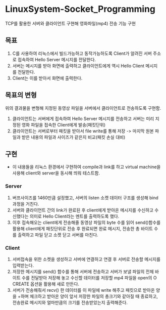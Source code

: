 # LinuxSystem-Socket_Programming
TCP를 활용한 서버와 클라이언트 구현해 영화파일(mp4) 전송 기능 구현  
  
## 목표
  1. C를 사용하여 리눅스에서 빌드가능하고 동작가능하도록 Client가 알려진 서버 주소로 접속하여 Hello Server 메시지를 전달한다.
  2. 서버는 메시지를 받아 화면에 출력하고 클라이언트에게 역시 Hello Client 메시지를 전달한다.
  3. Client는 이를 받아서 화면에 출력한다.  
  
## 목표의 변형
위의 결과물을 변형해 지정된 동영상 파일을 서버에서 클라이언트로 전송하도록 구현함.  
  1. 클라이언트는 서버에게 접속하여 Hello Server 메시지를 전송하고 서버는 미리 지정된 영화 파일을 접속한 Client에게 발송(패킷단위)  
  2. 클라이언트는 서버로부터  패킷을 받아서 file write를 통해 저장 -> 마지막 원본 파일과 받은 내용의 파일과 사이즈가 같은지 비교(패킷 손실 대비)

## 구현
- 이 내용들을 리눅스 환경에서 구현하여 compile과 link를 하고 virtual machine을 사용해 client와 server을 동시해 띄워 테스트함.  

### Server
  1. 버프사이즈를 1460만큼 설정했고, 서버의 listen 소켓 데이터 구조를 생성해 bind 과정을 거친다.  
  2. 서버와 클라이언트 간의 link가 완료된 후 client에게 받아온 메시지를 수신하고 수신했다는 의미로 Hello Client라는 멘트를 출력하도록 했다.  
  3. 이후 접속해오는 client에게 전송해줄 동영상 파일의 byte 수를 읽어 send()함수를 활용해 client에게 패킷단위로 전송 후 완료되면 완료 메시지, 전송한 총 바이트 수를 출력하고 파일 닫고 소켓 닫고 서버를 마친다.

### Client
  1. 서버접속을 위한 소켓을 생성하고 서버에 연결하고 연결 후 서버로 전송할 메시지를 입력받는다.
  2. 저장한 메시지를 send() 함수를 통해 서버에 전송하고 서버가 보낼 파일의 전체 바이트 수를 전달받아 저장해 놓고 수신할 데이터를 저장할 mp4 파일을 open의 O CREATE 옵션을 활용해 새로 만든다.
  3. 서버가 전송해줘서 recv() 한 데이터를 이 파일에 write 해주고 패킷으로 받아온 양을 +하며 체크하고 받아온 양이 앞서 저장한 파일의 총크기와 같아질 때 종료하고, 전송완료 메시지와 얼마만큼의 크기를 전송받았는지 출력해준다.
